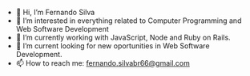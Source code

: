 - 👋 Hi, I’m Fernando Silva
- 👀 I’m interested in everything related to Computer Programming and Web Software Development
- 🌱 I’m currently working with JavaScript, Node and Ruby on Rails.
- 💞️ I’m current looking for new oportunities in Web Software Development.
- 📫 How to reach me: fernando.silvabr66@gmail.com

<!---
fernando-silvabr66/fernando-silvabr66 is a ✨ special ✨ repository because its `README.md` (this file) appears on your GitHub profile.
You can click the Preview link to take a look at your changes.
--->
